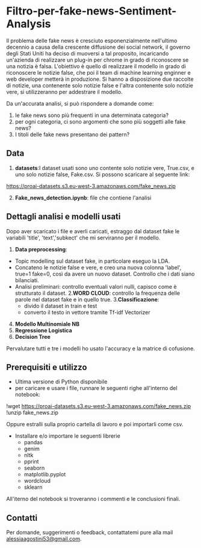 # Filtro-per-fake-news-Sentiment-Analysis

Il problema delle fake news è cresciuto esponenzialmente nell'ultimo decennio a causa della crescente diffusione dei social network, il governo degli Stati Uniti ha deciso di muoversi a tal proposito, incaricando un'azienda di realizzare un plug-in per chrome in grado di riconoscere se una notizia è falsa. L'obiettivo è quello di realizzare il modello in grado di riconoscere le notizie false, che poi il team di machine learning enginner e web developer metterà in produzione. Si hanno a disposizione due raccolte di notizie, una contenente solo notizie false e l'altra contenente solo notizie vere, si utilizzeranno per addestrare il modello.

Da un'accurata analisi, si può rispondere a domande come:
1. le fake news sono più frequenti in una determinata categoria?
2. per ogni categoria, ci sono argomenti che sono più soggetti alle fake news?
3. I titoli delle fake news presentano dei pattern?

## Data
1. **datasets**:I dataset usati sono uno contente solo notizie vere, True.csv, e uno solo notizie false, Fake.csv. Si possono scaricare al seguente link:

https://proai-datasets.s3.eu-west-3.amazonaws.com/fake_news.zip 

2. **Fake_news_detection.ipynb**: file che contiene l'analisi

## Dettagli analisi e modelli usati

Dopo aver scaricato i file e averli caricati, estraggo dal dataset fake le variabili 'title', 'text','subkect' che mi serviranno per il modello. 

1. **Data preprocessing**:
  - Topic modelling sul dataset fake, in particolare eseguo la LDA.
  - Concateno le notizie false e vere, e creo una nuova colonna 'label', true=1 fake=0, così da avere un nuovo dataset. Controllo che i dati siano bilanciati.
  - Analisi preliminari: controllo eventuali valori nulli, capisco come è strutturato il dataset.
2.**WORD CLOUD**: controllo la frequenza delle parole nel dataset fake e in quello true.
3.**Classificazione**:
    - divido il dataset in train e test
    - converto il testo in vettore tramite Tf-idf Vectorizer
4. **Modello Multinomiale NB**
4. **Regressione Logistica**
5. **Decision Tree**

Pervalutare tutti e tre i modelli ho usato l'accuracy e la matrice di cofusione.

## Prerequisiti e utilizzo

- Ultima versione di Python disponibile
- per caricare e usare i file, runnare le seguenti righe all'interno del notebook:

!wget https://proai-datasets.s3.eu-west-3.amazonaws.com/fake_news.zip  
!unzip fake_news.zip

Oppure estralli sulla proprio cartella di lavoro e poi importarli come csv.

- Installare e/o importare le seguenti librerie
  - pandas
  - genim
  - nltk
  - pprint
  - seaborn
  - matplotlib.pyplot
  - wordcloud
  - sklearn
 
All'iterno del notebook si troveranno i commenti e le conclusioni finali.
   
## Contatti
Per domande, suggerimenti o feedback, contattatemi pure alla mail alessiaagostini53@gmail.com.



